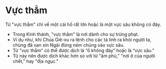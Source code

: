 # Vực thẳm

Từ "vực thẳm" chỉ về một cái hố rất lớn hoặc là một vực sâu không có đáy.
- Trong Kinh thánh, "vực thẳm" là nơi dành cho sự trừng phạt.
- Ví dụ như, khi Chúa Giê-xu ra lệnh cho các tà linh ra khỏi người ta, chúng đã van xin Ngài đừng ném chúng vào vực sâu.
- Từ "vực thẳm" có thể được dịch là “ố không đáy” hoặc là “vực sâu.”
- Từ này nên được dịch khác hơn so với từ "âm phủ," "nơi ở của người chết," hay "địa ngục."

